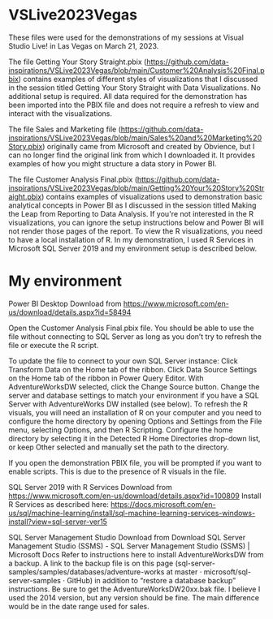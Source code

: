 # VSLive2023Vegas

These files were used for the demonstrations of my sessions at Visual Studio Live! in Las Vegas on March 21, 2023. 

The file Getting Your Story Straight.pbix (https://github.com/data-inspirations/VSLive2023Vegas/blob/main/Customer%20Analysis%20Final.pbix) contains examples of different styles of visualizations that I discussed in the session titled Getting Your Story Straight with Data Visualizations. No additional setup is required. All data required for the demonstration has been imported into the PBIX file and does not require a refresh to view and interact with the visualizations.

The file Sales and Marketing file (https://github.com/data-inspirations/VSLive2023Vegas/blob/main/Sales%20and%20Marketing%20Story.pbix) originally came from Microsoft and created by Obvience, but I can no longer find the original link from which I downloaded it. It provides examples of how you might structure a data story in Power BI. 

The file Customer Analysis Final.pbix (https://github.com/data-inspirations/VSLive2023Vegas/blob/main/Getting%20Your%20Story%20Straight.pbix) contains examples of visualizations used to demonstration basic analytical concepts in Power BI as I discussed in the session titled Making the Leap from Reporting to Data Analysis. If you're not interested in the R visualizations, you can ignore the setup instructions below and Power BI will not render those pages of the report.  To view the R visualizations, you need to have a local installation of R. In my demonstration, I used R Services in Microsoft SQL Server 2019 and my environment setup is described below.

# My environment

Power BI Desktop
Download from https://www.microsoft.com/en-us/download/details.aspx?id=58494

Open the Customer Analysis Final.pbix file. You should be able to use the file without connecting to SQL Server as long as you don’t try to refresh the file or execute the R script. 

To update the file to connect to your own SQL Server instance:
Click Transform Data on the Home tab of the ribbon.
Click Data Source Settings on the Home tab of the ribbon in Power Query Editor. 
With AdventureWorksDW selected, click the Change Source button.
Change the server and database settings to match your environment if you have a SQL Server with AdventureWorks DW installed (see below).
To refresh the R visuals, you will need an installation of R on your computer and you need to configure the home directory by opening Options and Settings from the File menu, selecting Options, and then R Scripting. Configure the home directory by selecting it in the Detected R Home Directories drop-down list, or keep Other selected and manually set the path to the directory.
 
If you open the demonstration PBIX file, you will be prompted if you want to enable scripts. This is due to the presence of R visuals in the file. 
 
SQL Server 2019 with R Services 
Download from https://www.microsoft.com/en-us/download/details.aspx?id=100809
Install R Services as described here: https://docs.microsoft.com/en-us/sql/machine-learning/install/sql-machine-learning-services-windows-install?view=sql-server-ver15

SQL Server Management Studio
Download from Download SQL Server Management Studio (SSMS) - SQL Server Management Studio (SSMS) | Microsoft Docs
Refer to instructions here to install AdventureWorksDW from a backup. A link to the backup file is on this page (sql-server-samples/samples/databases/adventure-works at master · microsoft/sql-server-samples · GitHub) in addition to “restore a database backup” instructions. Be sure to get the AdventureWorksDW20xx.bak file. I believe I used the 2014 version, but any version should be fine. The main difference would be in the date range used for sales. 








